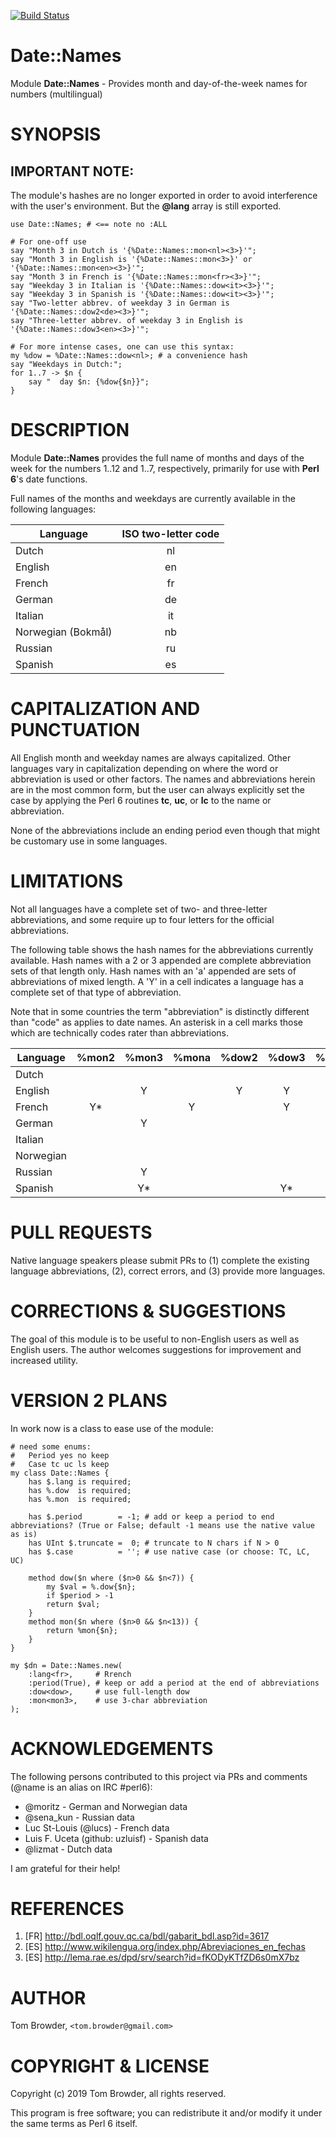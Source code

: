 [![Build Status](https://travis-ci.org/tbrowder/Date-Names-Perl6.svg?branch=master)](https://travis-ci.org/tbrowder/Date-Names-Perl6)

Date::Names
===========

Module **Date::Names** - Provides month and day-of-the-week names for numbers (multilingual)

SYNOPSIS
========

## IMPORTANT NOTE:

The module's hashes are no longer exported in order to avoid interference with the user's environment.
But the **@lang** array is still exported.

~~~perl6
use Date::Names; # <== note no :ALL

# For one-off use
say "Month 3 in Dutch is '{%Date::Names::mon<nl><3>}'";
say "Month 3 in English is '{%Date::Names::mon<3>}' or '{%Date::Names::mon<en><3>}'";
say "Month 3 in French is '{%Date::Names::mon<fr><3>}'";
say "Weekday 3 in Italian is '{%Date::Names::dow<it><3>}'";
say "Weekday 3 in Spanish is '{%Date::Names::dow<it><3>}'";
say "Two-letter abbrev. of weekday 3 in German is '{%Date::Names::dow2<de><3>}'";
say "Three-letter abbrev. of weekday 3 in English is '{%Date::Names::dow3<en><3>}'";

# For more intense cases, one can use this syntax:
my %dow = %Date::Names::dow<nl>; # a convenience hash
say "Weekdays in Dutch:";
for 1..7 -> $n {
    say "  day $n: {%dow{$n}}";
}
~~~


DESCRIPTION
===========

Module **Date::Names** provides the full name of months and days of the week for
the numbers 1..12 and 1..7, respectively, primarily for use with
**Perl 6**'s date functions.

Full names of the months and weekdays are currently available in the
following languages:

  Language | ISO two-letter code
  ---      | :---:
  Dutch    | nl
  English  | en
  French   | fr
  German   | de
  Italian  | it
  Norwegian (Bokmål) | nb
  Russian  | ru
  Spanish  | es

CAPITALIZATION AND PUNCTUATION
==============================

All English month and weekday names are always capitalized.
Other languages vary in capitalization depending on where
the word or abbreviation is used or other factors. The
names and abbreviations herein are in the most common form,
but the user can always explicitly set the case by applying
the Perl 6 routines **tc**, **uc**, or **lc** to the name or
abbreviation.

None of the abbreviations include an ending period even though
that might be customary use in some languages.

LIMITATIONS
===========

Not all languages have a complete set of two- and three-letter
abbreviations, and some require up to four letters for the official
abbreviations.

The following table shows the hash names for the abbreviations
currently available. Hash names with a 2 or 3 appended are complete
abbreviation sets of that length only.  Hash names with an 'a'
appended are sets of abbreviations of mixed length.  A 'Y' in a cell
indicates a language has a complete set of that type of abbreviation.

Note that in some countries the term "abbreviation" is distinctly
different than "code" as applies to date names. An asterisk in a cell
marks those which are technically codes rater than abbreviations.

Language | %mon2 | %mon3 | %mona | %dow2 | %dow3 | %dowa
---      | :---: | :---: | :---: | :---: | :---: | :---:
Dutch    |       |       |       |       |       |
English  |       |   Y   |       |   Y   |   Y   |
French   |   Y*  |       |   Y   |       |   Y   |   Y
German   |       |   Y   |       |       |       |
Italian  |       |       |       |       |       |
Norwegian|       |       |       |       |       |
Russian  |       |   Y   |       |       |       |   Y
Spanish  |       |   Y*  |       |       |   Y*  |

PULL REQUESTS
=============

Native language speakers please submit PRs to (1) complete the
existing language abbreviations, (2), correct errors, and (3) provide
more languages.

CORRECTIONS & SUGGESTIONS
=========================

The goal of this module is to be useful to non-English users as well
as English users. The author welcomes suggestions for improvement
and increased utility.

VERSION 2 PLANS
===============

In work now is a class to ease use of the module:

~~~perl6
# need some enums:
#   Period yes no keep
#   Case tc uc ls keep
my class Date::Names {
    has $.lang is required;
    has %.dow  is required;
    has %.mon  is required;

    has $.period        = -1; # add or keep a period to end abbreviations? (True or False; default -1 means use the native value as is)
    has UInt $.truncate =  0; # truncate to N chars if N > 0
    has $.case          = ''; # use native case (or choose: TC, LC, UC)

    method dow($n where ($n>0 && $n<7)) {
        my $val = %.dow{$n};
        if $period > -1
        return $val;
    }
    method mon($n where ($n>0 && $n<13)) {
        return %mon{$n};
    }
}

my $dn = Date::Names.new(
    :lang<fr>,     # Rrench
    :period(True), # keep or add a period at the end of abbreviations
    :dow<dow>,     # use full-length dow
    :mon<mon3>,    # use 3-char abbreviation
);
~~~


ACKNOWLEDGEMENTS
================

The following persons contributed to this project via PRs and
comments (@name is an alias on IRC #perl6):

+ @moritz - German and Norwegian data
+ @sena_kun - Russian data
+ Luc St-Louis (@lucs) - French data
+ Luis F. Uceta (github: uzluisf) - Spanish data
+ @lizmat - Dutch data

I am grateful for their help!

REFERENCES
==========

1. [FR] <http://bdl.oqlf.gouv.qc.ca/bdl/gabarit_bdl.asp?id=3617>
2. [ES] <http://www.wikilengua.org/index.php/Abreviaciones_en_fechas>
3. [ES] <http://lema.rae.es/dpd/srv/search?id=fKODyKTfZD6s0mX7bz>

AUTHOR
======

Tom Browder, `<tom.browder@gmail.com> `

COPYRIGHT & LICENSE
===================

Copyright (c) 2019 Tom Browder, all rights reserved.

This program is free software; you can redistribute it and/or modify
it under the same terms as Perl 6 itself.
